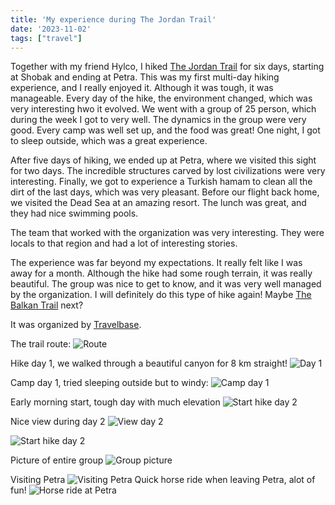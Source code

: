```yaml
---
title: 'My experience during The Jordan Trail'
date: '2023-11-02'
tags: ["travel"]
---
```


Together with my friend Hylco, I hiked [The Jordan Trail](https://thejordantrail.org/) for six days, starting at Shobak and ending at Petra. This was my first multi-day hiking experience, and I really enjoyed it. Although it was tough, it was manageable. Every day of the hike, the environment changed, which was very interesting hwo it evolved. We went with a group of 25 person, which during the week I got to very well. The dynamics in the group were very good. Every camp was well set up, and the food was great! One night, I got to sleep outside, which was a great experience. 

After five days of hiking, we ended up at Petra, where we visited this sight for two days. The incredible structures carved by lost civilizations were very interesting. Finally, we got to experience a Turkish hamam to clean all the dirt of the last days, which was very pleasant. Before our flight back home, we visited the Dead Sea at an amazing resort. The lunch was great, and they had nice swimming pools.

The team that worked with the organization was very interesting. They were locals to that region and had a lot of interesting stories.

The experience was far beyond my expectations. It really felt like I was away for a month. Although the hike had some rough terrain, it was really beautiful. The group was nice to get to know, and it was very well managed by the organization. I will definitely do this type of hike again! Maybe  [The Balkan Trail](https://thebalkantrail.com/nl/) next?

It was organized by [Travelbase](https://travelbase.eu/).

The trail route:
![Route](https://thejordantrail.org/img/tjt/maps-24/nl/desktop.svg)

Hike day 1, we walked through a beautiful canyon for 8 km straight!
![Day 1](https://firebasestorage.googleapis.com/v0/b/arnout-toonra.appspot.com/o/arnout-photos%2F20231025_113352.jpg?alt=media&token=e8b146b5-815f-4e01-9a72-559d37ff4297)

Camp day 1, tried sleeping outside but to windy:
![Camp day 1](https://firebasestorage.googleapis.com/v0/b/arnout-toonra.appspot.com/o/arnout-photos%2F20231025_181113.jpg?alt=media&token=239bc59b-e86b-4028-bf9a-2f6b6cb9ab8b)

Early morning start, tough day with much elevation
![Start hike day 2](https://firebasestorage.googleapis.com/v0/b/arnout-toonra.appspot.com/o/arnout-photos%2F20231026_073451.jpg?alt=media&token=a14b38c6-93a5-44c9-a183-1d4f7cb941a3)

Nice view during day 2
![View day 2](https://firebasestorage.googleapis.com/v0/b/arnout-toonra.appspot.com/o/arnout-photos%2F20231026_112850.jpg?alt=media&token=b6ec11e2-ecad-4989-94e6-5849b35dafb1)

![Start hike day 2](https://firebasestorage.googleapis.com/v0/b/arnout-toonra.appspot.com/o/arnout-photos%2F20231027_145057.jpg?alt=media&token=a3b0fac9-379f-417f-b914-f381f3af1afd)

Picture of entire group
![Group picture](https://firebasestorage.googleapis.com/v0/b/arnout-toonra.appspot.com/o/arnout-photos%2FIMG-20231102-WA0035.jpg?alt=media&token=a57b1760-4745-451a-8a33-2bbde02d4584)

Visiting Petra
![Visiting Petra](https://firebasestorage.googleapis.com/v0/b/arnout-toonra.appspot.com/o/arnout-photos%2F20231030_083820.jpg?alt=media&token=684bde85-277e-4df4-ac38-932ca6b137da)
Quick horse ride when leaving Petra, alot of fun!
![Horse ride at Petra](https://firebasestorage.googleapis.com/v0/b/arnout-toonra.appspot.com/o/arnout-photos%2F20231030_140041(0).jpg?alt=media&token=ff69efb0-2557-411c-9d0f-ed068027bd98)